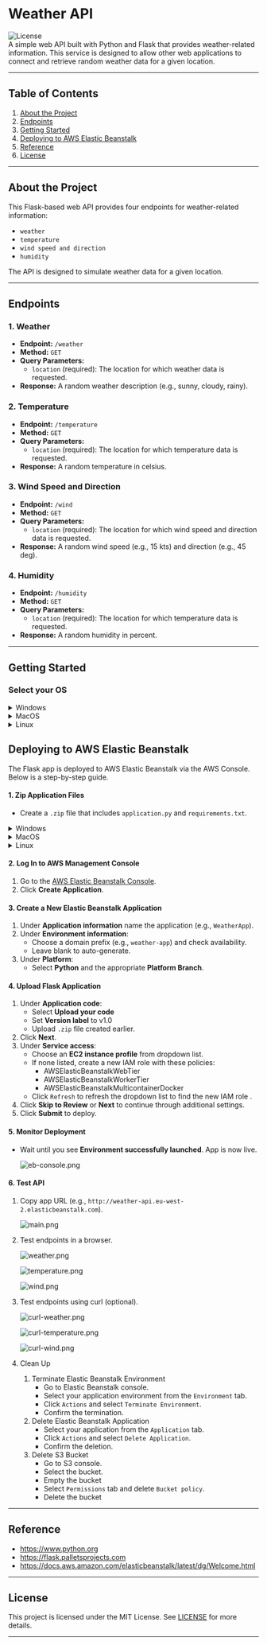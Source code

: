 # Weather API

![License](https://img.shields.io/badge/license-MIT-blue.svg)  
A simple web API built with Python and Flask that provides weather-related information. This service is designed to allow other web applications to connect and retrieve random weather data for a given location.

---

## Table of Contents
1. [About the Project](#about-the-project)
2. [Endpoints](#endpoints)
3. [Getting Started](#getting-started)
4. [Deploying to AWS Elastic Beanstalk](#deploying-to-aws-elastic-beanstalk)
5. [Reference](#reference)
6. [License](#license)

---

## About the Project
This Flask-based web API provides four endpoints for weather-related information:
- `weather`
- `temperature`
- `wind speed and direction`
- `humidity`

The API is designed to simulate weather data for a given location.

---

## Endpoints

### 1. Weather
- **Endpoint:** `/weather`
- **Method:** `GET`
- **Query Parameters:**
  - `location` (required): The location for which weather data is requested.
- **Response:** A random weather description (e.g., sunny, cloudy, rainy).

### 2. Temperature
- **Endpoint:** `/temperature`
- **Method:** `GET`
- **Query Parameters:**
  - `location` (required): The location for which temperature data is requested.
- **Response:** A random temperature in celsius.

### 3. Wind Speed and Direction
- **Endpoint:** `/wind`
- **Method:** `GET`
- **Query Parameters:**
  - `location` (required): The location for which wind speed and direction data is requested.
- **Response:** A random wind speed (e.g., 15 kts) and direction (e.g., 45 deg).

### 4. Humidity
- **Endpoint:** `/humidity`
- **Method:** `GET`
- **Query Parameters:**
  - `location` (required): The location for which temperature data is requested.
- **Response:** A random humidity in percent.

---

## Getting Started

### Select your OS

<details>
<summary>Windows</summary>

### Prerequisites
- Windows 10
- Python (3.13.x) and pip (25.1.x) installed.
- Git (2.49.x) installed.
- Other versions may not work.

1. Clone the repository:
   ```cmd
   git clone https://github.com/madang804/weather-api.git
   ```
2. Navigate to project directory:
   ```cmd
   cd weather-api
   ```
3. Create a virtual environment:
   ```cmd
   python -m venv venv
   ```
4. Activate virtual environment:
   ```cmd
   venv\Scripts\activate
   ```
5. Install dependencies:
   ```cmd
   pip install -r requirements.txt
   ```
6. Run Flask app:
   ```cmd
   gunicorn application:application
   ```
7. Open a browser and visit `http://127.0.0.1:5000` to test the API locally.
8. Deactivate virtual environment:
   ```cmd
   deactivate
   ```
</details>

<details>
<summary>MacOS</summary>

### Prerequisites
- Python and pip installed.
- Git installed.
- Not tested but should work fine.

1. Clone the repository:
   ```bash
   git clone https://github.com/madang804/weather-api.git
   ```
2. Navigate to project directory:
   ```bash
   cd weather-api
   ```
3. Create a virtual environment:
   ```bash
   python3 -m venv venv
   ```
4. Activate virtual environment:
   ```bash
   source venv/bin/activate
   ```
5. Install dependencies:
   ```bash
   pip install -r requirements.txt
   ```
6. Run Flask app:
   ```bash
   gunicorn application:application
   ```
7. Open a browser and visit `http://127.0.0.1:5000` to test the API locally.
8. Deactivate virtual environment:
   ```bash
   deactivate
   ```
</details>

<details>
<summary>Linux</summary>

### Prerequisites
- Ubuntu 24.04.2 LTS
- Python (3.12.x) and pip (24.0.x) installed.
- Git (2.43.x) installed.
- Other versions may not work.

1. Clone the repository:
   ```bash
   git clone https://github.com/madang804/weather-api.git
   ```
2. Navigate to project directory:
   ```bash
   cd weather-api
   ```
3. Create a virtual environment:
   ```bash
   python3 -m venv venv
   ```
4. Activate virtual environment:
   ```bash
   source venv/bin/activate
   ```
5. Install dependencies:
   ```bash
   pip install -r requirements.txt
   ```
6. Run Flask app:
   ```bash
   gunicorn application:application
   ```
7. Open a browser and visit `http://127.0.0.1:5000` to test the API locally.
8. Deactivate virtual environment:
   ```bash
   deactivate
   ```
</details>

## Deploying to AWS Elastic Beanstalk

The Flask app is deployed to AWS Elastic Beanstalk via the AWS Console. Below is a step-by-step guide.

#### 1. Zip Application Files
- Create a `.zip` file that includes `application.py` and `requirements.txt`.

<details>
<summary>Windows</summary>

### Prerequisites
- 7-Zip installed.
  ```cmd
  "C:\Program Files\7-Zip\7z.exe" a -tzip application.zip application.py requirements.txt
  ```
</details>

<details>
<summary>MacOS</summary>

### Prerequisites
- Zip installed.
  ```bash
  "zip application.zip application.py requirements.txt
  ```
</details>

<details>
<summary>Linux</summary>

### Prerequisites
- Zip installed.
  ```bash
  "zip application.zip application.py requirements.txt
  ```
</details>

#### 2. Log In to AWS Management Console
1. Go to the [AWS Elastic Beanstalk Console](https://console.aws.amazon.com/elasticbeanstalk).
2. Click **Create Application**.

#### 3. Create a New Elastic Beanstalk Application
1. Under **Application information** name the application (e.g., `WeatherApp`).
2. Under **Environment information**:
   - Choose a domain prefix (e.g., `weather-app`) and check availability.
   - Leave blank to auto-generate.
3. Under **Platform**:
   - Select **Python** and the appropriate **Platform Branch**.

#### 4. Upload Flask Application
1. Under **Application code**:
   - Select **Upload your code**
   - Set **Version label** to v1.0
   - Upload `.zip` file created earlier.
2. Click **Next**.
3. Under **Service access**:
   - Choose an **EC2 instance profile** from dropdown list.
   - If none listed, create a new IAM role with these policies:
     - AWSElasticBeanstalkWebTier
     - AWSElasticBeanstalkWorkerTier
     - AWSElasticBeanstalkMulticontainerDocker
   - Click `Refresh` to refresh the dropdown list to find the new IAM role .
4. Click **Skip to Review** or **Next** to continue through additional settings.
5. Click **Submit** to deploy.

#### 5. Monitor Deployment
- Wait until you see **Environment successfully launched**. App is now live.

  ![eb-console.png](./png/eb-console.png)

#### 6. Test API
1. Copy app URL (e.g., `http://weather-api.eu-west-2.elasticbeanstalk.com`).

   ![main.png](./png/main.png)

2. Test endpoints in a browser.

   ![weather.png](./png/weather.png)

   ![temperature.png](./png/temperature.png)

   ![wind.png](./png/wind.png)

3. Test endpoints using curl (optional).

   ![curl-weather.png](./png/curl-weather.png)

   ![curl-temperature.png](./png/curl-temperature.png)

   ![curl-wind.png](./png/curl-wind.png)

4. Clean Up
   1. Terminate Elastic Beanstalk Environment
      - Go to Elastic Beanstalk console.
      - Select your application environment from the `Environment` tab.
      - Click `Actions` and select `Terminate Environment`.
      - Confirm the termination.
   3. Delete Elastic Beanstalk Application
      - Select your application from the `Application` tab.
      - Click `Actions` and select `Delete Application`.
      - Confirm the deletion.
   4. Delete S3 Bucket
      - Go to S3 console.
      - Select the bucket.
      - Empty the bucket
      - Select `Permissions` tab and delete `Bucket policy`.
      - Delete the bucket

---

## Reference

- https://www.python.org
- https://flask.palletsprojects.com
- https://docs.aws.amazon.com/elasticbeanstalk/latest/dg/Welcome.html

---

## License
This project is licensed under the MIT License. See [LICENSE](./LICENSE) for more details.

---






